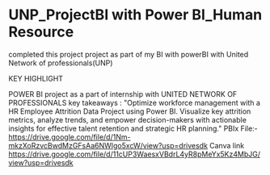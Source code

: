 # UNP_ProjectBI with Power BI_Human Resource
completed this project project as part of my BI with powerBI with United Network of professionals(UNP) 

KEY HIGHLIGHT

POWER BI project as a part of internship with UNITED NETWORK OF PROFESSIONALS key takeaways : "Optimize workforce management with a HR Employee Attrition Data Project using Power BI. Visualize key attrition metrics, analyze trends, and empower decision-makers with actionable insights for effective talent retention and strategic HR planning."
PBIx File:-
https://drive.google.com/file/d/1Nm-mkzXoRzvcBwdMzGFsAa6NWIgo5xcW/view?usp=drivesdk
Canva link
https://drive.google.com/file/d/11cUP3WaesxVBdrL4yR8pMeYx5Kz4MbJG/view?usp=drivesdk
